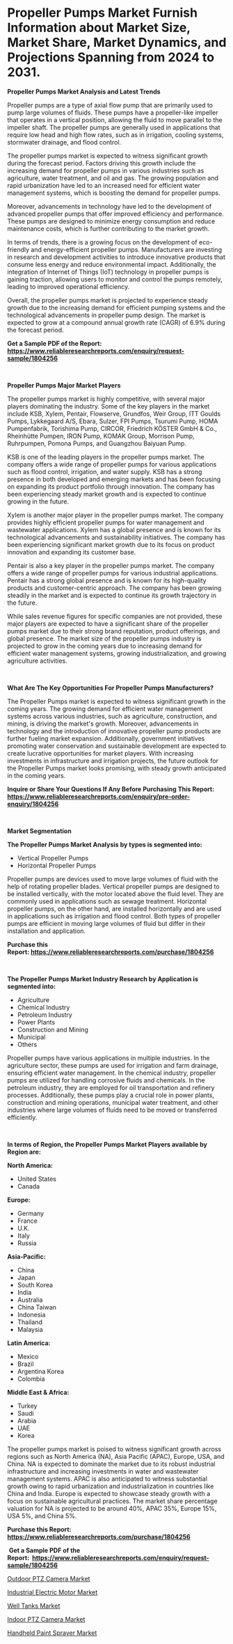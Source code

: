 <p><h1>Propeller Pumps Market Furnish Information about Market Size, Market Share, Market Dynamics, and Projections Spanning from 2024 to 2031.</h1></p><p><strong>Propeller Pumps Market Analysis and Latest Trends</strong></p>
<p><p>Propeller pumps are a type of axial flow pump that are primarily used to pump large volumes of fluids. These pumps have a propeller-like impeller that operates in a vertical position, allowing the fluid to move parallel to the impeller shaft. The propeller pumps are generally used in applications that require low head and high flow rates, such as in irrigation, cooling systems, stormwater drainage, and flood control.</p><p>The propeller pumps market is expected to witness significant growth during the forecast period. Factors driving this growth include the increasing demand for propeller pumps in various industries such as agriculture, water treatment, and oil and gas. The growing population and rapid urbanization have led to an increased need for efficient water management systems, which is boosting the demand for propeller pumps.</p><p>Moreover, advancements in technology have led to the development of advanced propeller pumps that offer improved efficiency and performance. These pumps are designed to minimize energy consumption and reduce maintenance costs, which is further contributing to the market growth.</p><p>In terms of trends, there is a growing focus on the development of eco-friendly and energy-efficient propeller pumps. Manufacturers are investing in research and development activities to introduce innovative products that consume less energy and reduce environmental impact. Additionally, the integration of Internet of Things (IoT) technology in propeller pumps is gaining traction, allowing users to monitor and control the pumps remotely, leading to improved operational efficiency.</p><p>Overall, the propeller pumps market is projected to experience steady growth due to the increasing demand for efficient pumping systems and the technological advancements in propeller pump design. The market is expected to grow at a compound annual growth rate (CAGR) of 6.9% during the forecast period.</p></p>
<p><strong>Get a Sample PDF of the Report:&nbsp; <a href="https://www.reliableresearchreports.com/enquiry/request-sample/1804256">https://www.reliableresearchreports.com/enquiry/request-sample/1804256</a></strong></p>
<p>&nbsp;</p>
<p><strong>Propeller Pumps Major Market Players</strong></p>
<p><p>The propeller pumps market is highly competitive, with several major players dominating the industry. Some of the key players in the market include KSB, Xylem, Pentair, Flowserve, Grundfos, Weir Group, ITT Goulds Pumps, Lykkegaard A/S, Ebara, Sulzer, FPI Pumps, Tsurumi Pump, HOMA Pumpenfabrik, Torishima Pump, CIRCOR, Friedrich KÖSTER GmbH & Co., Rheinhütte Pumpen, IRON Pump, KOMAK Group, Morrison Pump, Ruhrpumpen, Pomona Pumps, and Guangzhou Baiyuan Pump.</p><p>KSB is one of the leading players in the propeller pumps market. The company offers a wide range of propeller pumps for various applications such as flood control, irrigation, and water supply. KSB has a strong presence in both developed and emerging markets and has been focusing on expanding its product portfolio through innovation. The company has been experiencing steady market growth and is expected to continue growing in the future.</p><p>Xylem is another major player in the propeller pumps market. The company provides highly efficient propeller pumps for water management and wastewater applications. Xylem has a global presence and is known for its technological advancements and sustainability initiatives. The company has been experiencing significant market growth due to its focus on product innovation and expanding its customer base.</p><p>Pentair is also a key player in the propeller pumps market. The company offers a wide range of propeller pumps for various industrial applications. Pentair has a strong global presence and is known for its high-quality products and customer-centric approach. The company has been growing steadily in the market and is expected to continue its growth trajectory in the future.</p><p>While sales revenue figures for specific companies are not provided, these major players are expected to have a significant share of the propeller pumps market due to their strong brand reputation, product offerings, and global presence. The market size of the propeller pumps industry is projected to grow in the coming years due to increasing demand for efficient water management systems, growing industrialization, and growing agriculture activities.</p></p>
<p>&nbsp;</p>
<p><strong>What Are The Key Opportunities For Propeller Pumps Manufacturers?</strong></p>
<p><p>The Propeller Pumps market is expected to witness significant growth in the coming years. The growing demand for efficient water management systems across various industries, such as agriculture, construction, and mining, is driving the market's growth. Moreover, advancements in technology and the introduction of innovative propeller pump products are further fueling market expansion. Additionally, government initiatives promoting water conservation and sustainable development are expected to create lucrative opportunities for market players. With increasing investments in infrastructure and irrigation projects, the future outlook for the Propeller Pumps market looks promising, with steady growth anticipated in the coming years.</p></p>
<p><strong>Inquire or Share Your Questions If Any Before Purchasing This Report: <a href="https://www.reliableresearchreports.com/enquiry/pre-order-enquiry/1804256">https://www.reliableresearchreports.com/enquiry/pre-order-enquiry/1804256</a></strong></p>
<p>&nbsp;</p>
<p><strong>Market Segmentation</strong></p>
<p><strong>The Propeller Pumps Market Analysis by types is segmented into:</strong></p>
<p><ul><li>Vertical Propeller Pumps</li><li>Horizontal Propeller Pumps</li></ul></p>
<p><p>Propeller pumps are devices used to move large volumes of fluid with the help of rotating propeller blades. Vertical propeller pumps are designed to be installed vertically, with the motor located above the fluid level. They are commonly used in applications such as sewage treatment. Horizontal propeller pumps, on the other hand, are installed horizontally and are used in applications such as irrigation and flood control. Both types of propeller pumps are efficient in moving large volumes of fluid but differ in their installation and application.</p></p>
<p><strong>Purchase this Report:&nbsp;<a href="https://www.reliableresearchreports.com/purchase/1804256">https://www.reliableresearchreports.com/purchase/1804256</a></strong></p>
<p>&nbsp;</p>
<p><strong>The Propeller Pumps Market Industry Research by Application is segmented into:</strong></p>
<p><ul><li>Agriculture</li><li>Chemical Industry</li><li>Petroleum Industry</li><li>Power Plants</li><li>Construction and Mining</li><li>Municipal</li><li>Others</li></ul></p>
<p><p>Propeller pumps have various applications in multiple industries. In the agriculture sector, these pumps are used for irrigation and farm drainage, ensuring efficient water management. In the chemical industry, propeller pumps are utilized for handling corrosive fluids and chemicals. In the petroleum industry, they are employed for oil transportation and refinery processes. Additionally, these pumps play a crucial role in power plants, construction and mining operations, municipal water treatment, and other industries where large volumes of fluids need to be moved or transferred efficiently.</p></p>
<p>&nbsp;</p>
<p><strong>In terms of Region, the Propeller Pumps Market Players available by Region are:</strong></p>
<p>
    <p> <strong> North America: </strong>
        <ul>
            <li>United States</li>
            <li>Canada</li>
        </ul>
        </p> 
    <p> <strong> Europe: </strong>
        <ul>
            <li>Germany</li>
            <li>France</li>
            <li>U.K.</li>
            <li>Italy</li>
            <li>Russia</li>
        </ul>
        </p> 
    <p> <strong> Asia-Pacific: </strong>
        <ul>
            <li>China</li>
            <li>Japan</li>
            <li>South Korea</li>
            <li>India</li>
            <li>Australia</li>
            <li>China Taiwan</li>
            <li>Indonesia</li>
            <li>Thailand</li>
            <li>Malaysia</li>
        </ul>
        </p> 
    <p> <strong> Latin America: </strong>
        <ul>
            <li>Mexico</li>
            <li>Brazil</li>
            <li>Argentina Korea</li>
            <li>Colombia</li>
        </ul>
        </p> 
    <p> <strong> Middle East & Africa: </strong>
        <ul>
            <li>Turkey</li>
            <li>Saudi</li>
            <li>Arabia</li>
            <li>UAE</li>
            <li>Korea</li>
        </ul>
    </p>
    </p>
<p><p>The propeller pumps market is poised to witness significant growth across regions such as North America (NA), Asia Pacific (APAC), Europe, USA, and China. NA is expected to dominate the market due to its robust industrial infrastructure and increasing investments in water and wastewater management systems. APAC is also anticipated to witness substantial growth owing to rapid urbanization and industrialization in countries like China and India. Europe is expected to showcase steady growth with a focus on sustainable agricultural practices. The market share percentage valuation for NA is projected to be around 40%, APAC 35%, Europe 15%, USA 5%, and China 5%.</p></p>
<p><strong>Purchase this Report: <a href="https://www.reliableresearchreports.com/purchase/1804256">https://www.reliableresearchreports.com/purchase/1804256</a></strong></p>
<p>&nbsp;<strong>Get a Sample PDF of the Report:&nbsp;&nbsp;<a href="https://www.reliableresearchreports.com/enquiry/request-sample/1804256">https://www.reliableresearchreports.com/enquiry/request-sample/1804256</a></strong></p>
<p><strong></strong></p>
<p><p><a href="https://github.com/jonneygiverf/Market-Research-Report-List-2/blob/main/outdoor-ptz-camera-market.md">Outdoor PTZ Camera Market</a></p><p><a href="https://github.com/prosalinda88/Market-Research-Report-List-2/blob/main/industrial-electric-motor-market.md">Industrial Electric Motor Market</a></p><p><a href="https://github.com/amae102299/Market-Research-Report-List-2/blob/main/well-tanks-market.md">Well Tanks Market</a></p><p><a href="https://github.com/dziulagalemab/Market-Research-Report-List-2/blob/main/indoor-ptz-camera-market.md">Indoor PTZ Camera Market</a></p><p><a href="https://github.com/abbypearson7765/Market-Research-Report-List-2/blob/main/handheld-paint-sprayer-market.md">Handheld Paint Sprayer Market</a></p></p>